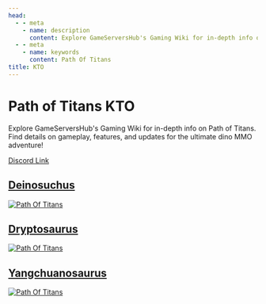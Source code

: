 ```yaml
---
head:
  - - meta
    - name: description
      content: Explore GameServersHub's Gaming Wiki for in-depth info on Path of Titans. Find details on gameplay, features, and updates for the ultimate dino MMO adventure! 
  - - meta
    - name: keywords
      content: Path Of Titans
title: KTO
---
```


# Path of Titans KTO

Explore GameServersHub's Gaming Wiki for in-depth info on Path of Titans. Find details on gameplay, features, and updates for the ultimate dino MMO adventure! 

[Discord Link](#)

## [Deinosuchus](./Path-of-Titans-KTODeino)
[![Path Of Titans](https://web-cdn.alderongames.com/files/827/conversions/ICON-icon.jpg "KTODeino")](./Path-of-Titans-KTODeino)

## [Dryptosaurus](./Path-of-Titans-KTODrypto)
[![Path Of Titans](https://web-cdn.alderongames.com/files/938/conversions/Mod-ICON-icon.jpg "KTODrypto")](./Path-of-Titans-KTODrypto)

## [Yangchuanosaurus](./Path-of-Titans-KTOYang)
[![Path Of Titans](https://web-cdn.alderongames.com/files/801/conversions/Mod-ICON-icon.jpg "KTOYang")](./Path-of-Titans-KTOYang)
